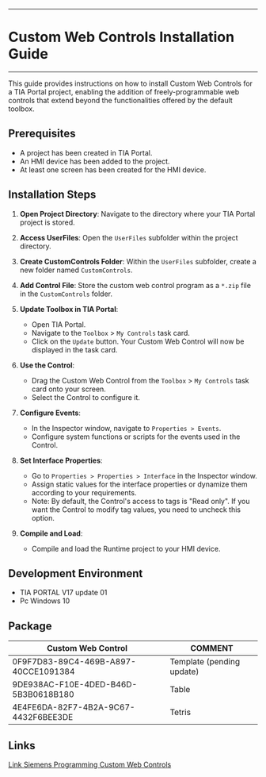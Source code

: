 ***
# Custom Web Controls Installation Guide
***

This guide provides instructions on how to install Custom Web Controls for a TIA Portal project, enabling the addition of freely-programmable web controls that extend beyond the functionalities offered by the default toolbox.

## Prerequisites

- A project has been created in TIA Portal.
- An HMI device has been added to the project.
- At least one screen has been created for the HMI device.

## Installation Steps

1. **Open Project Directory**: Navigate to the directory where your TIA Portal project is stored.

2. **Access UserFiles**: Open the `UserFiles` subfolder within the project directory.

3. **Create CustomControls Folder**: Within the `UserFiles` subfolder, create a new folder named `CustomControls`.

4. **Add Control File**: Store the custom web control program as a `*.zip` file in the `CustomControls` folder.

5. **Update Toolbox in TIA Portal**:
    - Open TIA Portal.
    - Navigate to the `Toolbox` > `My Controls` task card.
    - Click on the `Update` button. Your Custom Web Control will now be displayed in the task card.

6. **Use the Control**:
    - Drag the Custom Web Control from the `Toolbox` > `My Controls` task card onto your screen.
    - Select the Control to configure it.

7. **Configure Events**:
    - In the Inspector window, navigate to `Properties > Events`.
    - Configure system functions or scripts for the events used in the Control.

8. **Set Interface Properties**:
    - Go to `Properties > Properties > Interface` in the Inspector window.
    - Assign static values for the interface properties or dynamize them according to your requirements.
    - Note: By default, the Control's access to tags is "Read only". If you want the Control to modify tag values, you need to uncheck this option.

9. **Compile and Load**:
    - Compile and load the Runtime project to your HMI device.

## Development Environment
* TIA PORTAL V17 update 01
* Pc Windows 10

## Package
| Custom Web Control       | COMMENT |
| ------ | ------ |
|0F9F7D83-89C4-469B-A897-40CCE1091384| Template  (pending update) |
|9DE938AC-F10E-4DED-B46D-5B3B0618B180| Table  |
|4E4FE6DA-82F7-4B2A-9C67-4432F6BEE3DE| Tetris |

## Links
[Link Siemens Programming Custom Web Controls](https://cache.industry.siemens.com/dl/dl-media/040/109794040/att_1056137/v1/143126196491_de-DE/en-US/index.html#treeId=c770ef4efcd437ad4076aad395535dbd)

